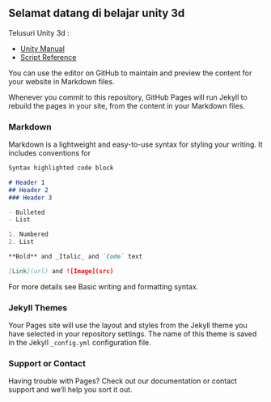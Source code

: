 ## Selamat datang di belajar unity 3d

Telusuri Unity 3d :
- [Unity Manual](https://belajar-unity3d.github.io/Manual/index.html)
- [Script Reference](https://belajar-unity3d.github.io/ScriptReference/index.html)

You can use the editor on GitHub to maintain and preview the content for your website in Markdown files.

Whenever you commit to this repository, GitHub Pages will run Jekyll to rebuild the pages in your site, from the content in your Markdown files.

### Markdown

Markdown is a lightweight and easy-to-use syntax for styling your writing. It includes conventions for

```markdown
Syntax highlighted code block

# Header 1
## Header 2
### Header 3

- Bulleted
- List

1. Numbered
2. List

**Bold** and _Italic_ and `Code` text

[Link](url) and ![Image](src)
```

For more details see Basic writing and formatting syntax.

### Jekyll Themes

Your Pages site will use the layout and styles from the Jekyll theme you have selected in your repository settings. The name of this theme is saved in the Jekyll `_config.yml` configuration file.

### Support or Contact

Having trouble with Pages? Check out our documentation or contact support and we’ll help you sort it out.
